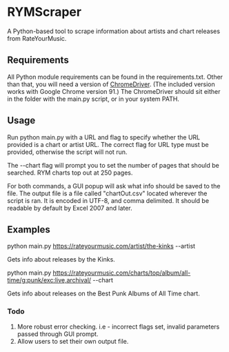 # RYMScraper
A Python-based tool to scrape information about artists and chart releases from RateYourMusic.

## Requirements

All Python module requirements can be found in the requirements.txt.
Other than that, you will need a version of [ChromeDriver](https://chromedriver.chromium.org/downloads). (The included version works with Google Chrome version 91.)
The ChromeDriver should sit either in the folder with the main.py script, or in your system PATH.

## Usage

Run python main.py with a URL and flag to specify whether the URL provided is a chart or artist URL.
The correct flag for URL type must be provided, otherwise the script will not run.

The --chart flag will prompt you to set the number of pages that should be searched. RYM charts top out at 250 pages.

For both commands, a GUI popup will ask what info should be saved to the file. 
The output file is a file called "chartOut.csv" located wherever the script is ran. It is encoded in UTF-8, and comma delimited.
It should be readable by default by Excel 2007 and later.

## Examples

python main.py https://rateyourmusic.com/artist/the-kinks --artist

Gets info about releases by the Kinks.

python main.py https://rateyourmusic.com/charts/top/album/all-time/g:punk/exc:live,archival/ --chart

Gets info about releases on the Best Punk Albums of All Time chart.

### Todo

1. More robust error checking. i.e - incorrect flags set, invalid parameters passed through GUI prompt.
2. Allow users to set their own output file.
